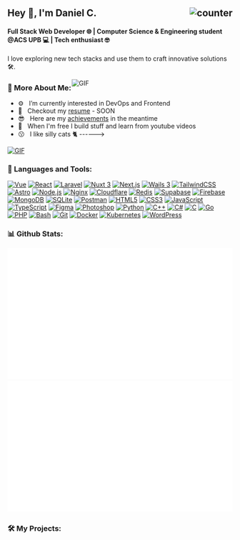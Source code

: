 ## Hey 👋, I'm Daniel C. <img align="right" alt="counter" src="https://komarev.com/ghpvc/?username=dyno&color=blue&abbreviated=true&style=pixel"/>

#### Full Stack Web Developer 🌐 | Computer Science & Engineering student @ACS UPB 💻 | Tech enthusiast 🤓

I love exploring new tech stacks and use them to craft innovative solutions 🛠️.

<img align="right" alt="GIF" src="https://media.tenor.com/jb56fVPgnpkAAAAC/busy-cats.gif" width="360px"/>

### 🧐 More About Me:

- ⚙️ &nbsp; I’m currently interested in DevOps and Frontend
- 📝 &nbsp; Checkout my [resume]() - SOON
- 😎 &nbsp; Here are my [achievements](https://dyno.is-a.dev?utm_source=github) in the meantime
- 🍿 &nbsp; When I'm free I build stuff and learn from youtube videos
- 😗 &nbsp; I like silly cats 🐈 ------>

<a href="https://discord.com/users/455608238335983617"><img alt="GIF" src="https://lanyard.cnrad.dev/api/455608238335983617" width="360px"/></a>

### 🔨 Languages and Tools:

[![Vue](https://img.shields.io/badge/Vue-4FC08D?style=flat&logo=vue.js&logoColor=white)](https://vuejs.org)
[![React](https://img.shields.io/badge/React-61DAFB?style=flat&logo=react&logoColor=black)](https://react.dev)
[![Laravel](https://img.shields.io/badge/Laravel-FF2D20?style=flat&logo=laravel&logoColor=white)](https://laravel.com)
[![Nuxt 3](https://img.shields.io/badge/Nuxt_3-00DC82?style=flat&logo=nuxt&logoColor=white)](https://nuxt.com)
[![Next.js](https://img.shields.io/badge/Next.js-000000?style=flat&logo=next.js&logoColor=white)](https://nextjs.org)
[![Wails 3](https://img.shields.io/badge/Wails_3-E33232?style=flat&logo=wails&logoColor=white)](https://wails.io)
[![TailwindCSS](https://img.shields.io/badge/Tailwind_CSS-38B2AC?style=flat&logo=tailwind-css&logoColor=white)](https://tailwindcss.com)
[![Astro](https://img.shields.io/badge/Astro-BC52EE?style=flat&logo=astro&logoColor=white)](https://astro.build)
[![Node.js](https://img.shields.io/badge/Node.js-339933?style=flat&logo=node.js&logoColor=white)](https://nodejs.org)
[![Nginx](https://img.shields.io/badge/Nginx-009639?style=flat&logo=nginx&logoColor=white)](https://www.nginx.com)
[![Cloudflare](https://img.shields.io/badge/Cloudflare-F38020?style=flat&logo=cloudflare&logoColor=white)](https://cloudflare.com)
[![Redis](https://img.shields.io/badge/Redis-DC382D?style=flat&logo=redis&logoColor=white)](https://redis.io)
[![Supabase](https://img.shields.io/badge/Supabase-3ECF8E?style=flat&logo=supabase&logoColor=white)](https://supabase.com)
[![Firebase](https://img.shields.io/badge/Firebase-FFCA28?style=flat&logo=firebase&logoColor=black)](https://firebase.google.com)
[![MongoDB](https://img.shields.io/badge/MongoDB-47A248?style=flat&logo=mongodb&logoColor=white)](https://www.mongodb.com)
[![SQLite](https://img.shields.io/badge/SQLite-003B57?style=flat&logo=sqlite&logoColor=white)](https://sqlite.org)
[![Postman](https://img.shields.io/badge/Postman-FF6C37?style=flat&logo=postman&logoColor=white)](https://www.postman.com)
[![HTML5](https://img.shields.io/badge/HTML5-E34F26?style=flat&logo=html5&logoColor=white)](https://en.wikipedia.org/wiki/HTML)
[![CSS3](https://img.shields.io/badge/CSS3-1572B6?style=flat&logo=css&logoColor=white)](https://en.wikipedia.org/wiki/CSS)
[![JavaScript](https://img.shields.io/badge/JavaScript-F7DF1E?style=flat&logo=javascript&logoColor=black)](https://developer.mozilla.org/en-US/docs/Web/JavaScript)
[![TypeScript](https://img.shields.io/badge/TypeScript-3178C6?style=flat&logo=typescript&logoColor=white)](https://www.typescriptlang.org)
[![Figma](https://img.shields.io/badge/Figma-F24E1E?style=flat&logo=figma&logoColor=white)](https://www.figma.com)
[![Photoshop](https://img.shields.io/badge/Photoshop-31A8FF?style=flat&logoColor=white)](https://www.adobe.com/products/photoshop.html)
[![Python](https://img.shields.io/badge/Python-3776AB?style=flat&logo=python&logoColor=white)](https://www.python.org)
[![C++](https://img.shields.io/badge/C++-00599C?style=flat&logo=cplusplus&logoColor=white)](https://www.w3schools.com/cpp/cpp_intro.asp)
[![C#](https://img.shields.io/badge/C%23-512BD4?style=flat&logo=cplusplus&logoColor=white)](https://www.w3schools.com/cs/cs_intro.php)
[![C](https://img.shields.io/badge/C-00599C?style=flat&logo=c&logoColor=white)](https://www.w3schools.com/c/c_intro.php)
[![Go](https://img.shields.io/badge/Go-00ADD8?style=flat&logo=go&logoColor=white)](https://go.dev)
[![PHP](https://img.shields.io/badge/PHP-777BB4?style=flat&logo=php&logoColor=white)](https://www.php.net)
[![Bash](https://img.shields.io/badge/Bash-4EAA25?style=flat&logo=gnubash&logoColor=white)](https://www.gnu.org/software/bash)
[![Git](https://img.shields.io/badge/Git-F05032?style=flat&logo=git&logoColor=white)](https://git-scm.com)
[![Docker](https://img.shields.io/badge/Docker-2496ED?style=flat&logo=docker&logoColor=white)](https://www.docker.com)
[![Kubernetes](https://img.shields.io/badge/Kubernetes-326CE5?style=flat&logo=kubernetes&logoColor=white)](https://kubernetes.io)
[![WordPress](https://img.shields.io/badge/WordPress-21759B?style=flat&logo=wordpress&logoColor=white)](https://wordpress.com)


### 📊 Github Stats:

<a style="text-decoration: none !important" href='https://github.com/DynoW/github-stats-transparent'>
  
![Stats Overview](https://raw.githubusercontent.com/DynoW/github-stats-transparent/output/generated/overview.svg)
![Most Used Languages](https://raw.githubusercontent.com/DynoW/github-stats-transparent/output/generated/languages.svg)

</a>

### 🛠️ My Projects:
